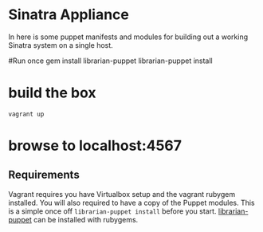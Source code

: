 # Sinatra Appliance

In here is some puppet manifests and modules for building out a working Sinatra system on a single host.

#Run once
    gem install librarian-puppet
    librarian-puppet install

# build the box
    vagrant up

# browse to localhost:4567


## Requirements

Vagrant requires you have Virtualbox setup and the vagrant rubygem installed.
You will also required to have a copy of the Puppet modules.
This is a simple once off `librarian-puppet install` before you start.
[librarian-puppet](http://librarian-puppet.com/) can be installed with rubygems.
